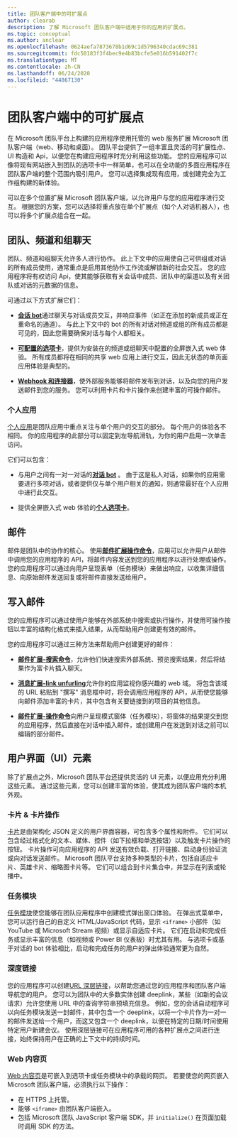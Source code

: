 ```yaml
---
title: 团队客户端中的可扩展点
author: clearab
description: 了解 Microsoft 团队客户端中适用于你的应用的扩展点。
ms.topic: conceptual
ms.author: anclear
ms.openlocfilehash: 0624aefa7873678b1d69c1d5796340cdac69c381
ms.sourcegitcommit: fdc50183f3f4bec9e4b83bcfe5e016b591402f7c
ms.translationtype: MT
ms.contentlocale: zh-CN
ms.lasthandoff: 06/24/2020
ms.locfileid: "44867130"
---
```

# <a name="extensible-points-in-the-teams-client"></a>团队客户端中的可扩展点

在 Microsoft 团队平台上构建的应用程序使用托管的 web 服务扩展 Microsoft 团队客户端（web、移动和桌面）。 团队平台提供了一组丰富且灵活的可扩展性点、UI 构造和 Api，以便您在构建应用程序时充分利用这些功能。 您的应用程序可以像将现有网站嵌入到团队的选项卡中一样简单，也可以在全功能的多面应用程序在团队客户端的整个范围内吸引用户。 您可以选择集成现有应用，或创建完全为工作组构建的新体验。

可以在多个位置扩展 Microsoft 团队客户端，以允许用户与您的应用程序进行交互。 根据您的方案，您可以选择将重点放在单个扩展点（如个人对话机器人），也可以将多个扩展点组合在一起。

## <a name="teams-channels-and-group-chats"></a>团队、频道和组聊天

团队、频道和组聊天允许多人进行协作。 此上下文中的应用使自己可供组或对话的所有成员使用，通常重点是启用其他协作工作流或解锁新的社会交互。 您的应用程序将有权访问 Api，使其能够获取有关会话中成员、团队中的渠道以及有关团队或对话的元数据的信息。

可通过以下方式扩展它们：

* [**会话 bot**](~/bots/what-are-bots.md)通过聊天与对话成员交互，并响应事件（如正在添加的新成员或正在重命名的通道）。 与此上下文中的 bot 的所有对话对频道或组的所有成员都是可见的，因此您需要确保对话与每个人都相关。

* [**可配置的选项卡**](~/tabs/what-are-tabs.md)，提供为安装在的频道或组聊天中配置的全屏嵌入式 web 体验。 所有成员都将在相同的共享 web 应用上进行交互，因此无状态的单页面应用体验是典型的。

* [**Webhook 和连接器**](~/webhooks-and-connectors/what-are-webhooks-and-connectors.md)，使外部服务能够将邮件发布到对话，以及向您的用户发送邮件到您的服务。 您可以利用卡片和卡片操作来创建丰富的可操作邮件。

### <a name="personal-apps"></a>个人应用

[个人应用](~/concepts/design/personal-apps.md)是团队应用中重点关注与单个用户的交互的部分。 每个用户的体验各不相同。 你的应用程序的此部分可以固定到左导航滑轨，为你的用户启用一次单击访问。

它们可以包含：

* 与用户之间有一对一对话的[**对话 bot**](~/bots/what-are-bots.md) 。 由于这是私人对话，如果你的应用需要进行多项对话，或者提供仅与单个用户相关的通知，则通常最好在个人应用中进行此交互。

* 提供全屏嵌入式 web 体验的[**个人选项卡**](~/tabs/what-are-tabs.md)。

## <a name="messages"></a>邮件

邮件是团队中的协作的核心。 使用[**邮件扩展操作命令**](~/messaging-extensions/what-are-messaging-extensions.md)，应用可以允许用户从邮件中调用您的应用程序的 API，将邮件内容发送到您的应用程序以进行处理或操作。 您的应用程序可以通过向用户呈现表单（任务模块）来做出响应，以收集详细信息、向原始邮件发送回复或将邮件直接发送给用户。

## <a name="writing-messages"></a>写入邮件

您的应用程序可以通过使用户能够在外部系统中搜索或执行操作，并使用可操作按钮以丰富的结构化格式来插入结果，从而帮助用户创建更有效的邮件。

您的应用程序可以通过三种方法来帮助用户创建更好的邮件：

* [**邮件扩展-搜索命令**](~/messaging-extensions/what-are-messaging-extensions.md)，允许他们快速搜索外部系统、预览搜索结果，然后将结果作为富卡片插入聊天。

* [**消息扩展-link unfurling**](~/messaging-extensions/what-are-messaging-extensions.md)允许你的应用监视你感兴趣的 web 域。 将包含该域的 URL 粘贴到 "撰写" 消息框中时，将会调用应用程序的 API，从而使您能够向邮件添加丰富的卡片，其中包含有关要链接到的项目的其他信息。

* [**邮件扩展-操作命令**](~/messaging-extensions/what-are-messaging-extensions.md)向用户呈现模式窗体（任务模块），将窗体的结果提交到您的应用程序，然后直接在对话中插入邮件，或创建用户在发送到对话之前可以编辑的部分邮件。

## <a name="user-interface-ui-elements"></a>用户界面（UI）元素

除了扩展点之外，Microsoft 团队平台还提供灵活的 UI 元素，以便应用充分利用这些元素。 通过这些元素，您可以创建丰富的体验，使其成为团队客户端的本机外观。

### <a name="cards--card-actions"></a>卡片 & 卡片操作

[卡片](~/task-modules-and-cards/what-are-cards.md)是由架构化 JSON 定义的用户界面容器，可包含多个属性和附件。 它们可以包含经过格式化的文本、媒体、控件（如下拉框和单选按钮）以及触发卡片操作的按钮。 卡片操作可向应用程序的 API 发送有效负载、打开链接、启动身份验证流或向对话发送邮件。 Microsoft 团队平台支持多种类型的卡片，包括自适应卡片、英雄卡片、缩略图卡片等。 它们可以组合到卡片集合中，并显示在列表或轮播中。

### <a name="task-modules"></a>任务模块

[任务模块](~/task-modules-and-cards/what-are-task-modules.md)使您能够在团队应用程序中创建模式弹出窗口体验。 在弹出式菜单中，您可以运行自己的自定义 HTML/JavaScript 代码，显示 `<iframe>` 小部件（如 YouTube 或 Microsoft Stream 视频）或显示自适应卡片。 它们在启动和完成任务或显示丰富的信息（如视频或 Power BI 仪表板）时尤其有用。 与选项卡或基于对话的 bot 体验相比，启动和完成任务的用户的弹出体验通常更为自然。

### <a name="deep-links"></a>深度链接

您的应用程序可以创建[URL 深层链接](~/concepts/build-and-test/deep-links.md)，以帮助您通过您的应用程序和团队客户端导航您的用户。 您可以为团队中的大多数实体创建 deeplink，某些（如新的会议请求）允许您使用 URL 中的查询字符串预填充信息。 例如，您的会话自动程序可以向任务模块发送一封邮件，其中包含一个 deeplink，以将一个卡片作为一对一的邮件发送给一个用户，而这又包含一个 deeplink，以便在特定的日期/时间使用特定用户新建会议。 使用深层链接可在应用程序可用的各种扩展点之间进行连接，始终保持用户在正确的上下文中的持续时间。

### <a name="web-content-pages"></a>Web 内容页

[Web 内容页](~/tabs/how-to/create-tab-pages/content-page.md)是可嵌入到选项卡或任务模块中的承载的网页。 若要使您的网页嵌入 Microsoft 团队客户端，必须执行以下操作：

* 在 HTTPS 上托管。
* 能够 `<iframe>` 由团队客户端嵌入。
* 包括 Microsoft 团队 JavaScript 客户端 SDK，并 `initialize()` 在页面加载时调用 SDK 的方法。
